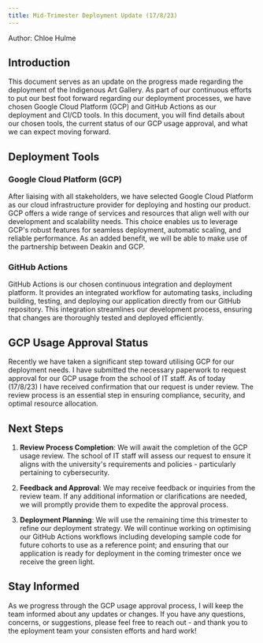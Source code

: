 ```yaml
---
title: Mid-Trimester Deployment Update (17/8/23)
---
```


Author: Chloe Hulme

## Introduction

This document serves as an update on the progress made regarding the deployment of the Indigenous
Art Gallery. As part of our continuous efforts to put our best foot forward regarding our deployment
processes, we have chosen Google Cloud Platform (GCP) and GitHub Actions as our deployment and CI/CD
tools. In this document, you will find details about our chosen tools, the current status of our GCP
usage approval, and what we can expect moving forward.

## Deployment Tools

### Google Cloud Platform (GCP)

After liaising with all stakeholders, we have selected Google Cloud Platform as our cloud
infrastructure provider for deploying and hosting our product. GCP offers a wide range of services
and resources that align well with our development and scalability needs. This choice enables us to
leverage GCP's robust features for seamless deployment, automatic scaling, and reliable performance.
As an added benefit, we will be able to make use of the partnership between Deakin and GCP.

### GitHub Actions

GitHub Actions is our chosen continuous integration and deployment platform. It provides an
integrated workflow for automating tasks, including building, testing, and deploying our application
directly from our GitHub repository. This integration streamlines our development process, ensuring
that changes are thoroughly tested and deployed efficiently.

## GCP Usage Approval Status

Recently we have taken a significant step toward utilising GCP for our deployment needs. I have
submitted the necessary paperwork to request approval for our GCP usage from the school of IT staff.
As of today (17/8/23) I have received confirmation that our request is under review. The review
process is an essential step in ensuring compliance, security, and optimal resource allocation.

## Next Steps

1. **Review Process Completion**: We will await the completion of the GCP usage review. The school
   of IT staff will assess our request to ensure it aligns with the university's requirements and
   policies - particularly pertaining to cybersecurity.

2. **Feedback and Approval**: We may receive feedback or inquiries from the review team. If any
   additional information or clarifications are needed, we will promptly provide them to expedite
   the approval process.

3. **Deployment Planning**: We will use the remaining time this trimester to refine our deployment
   strategy. We will continue working on optimising our GitHub Actions workflows including
   developing sample code for future cohorts to use as a reference point; and ensuring that our
   application is ready for deployment in the coming trimester once we receive the green light.

## Stay Informed

As we progress through the GCP usage approval process, I will keep the team informed about any
updates or changes. If you have any questions, concerns, or suggestions, please feel free to reach
out - and thank you to the eployment team your consisten efforts and hard work!

